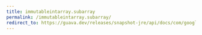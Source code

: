 ```yaml
---
title: immutableintarray.subarray
permalink: /immutableintarray.subarray/
redirect_to: https://guava.dev/releases/snapshot-jre/api/docs/com/google/common/primitives/ImmutableIntArray.html#subArray-int-int-
---
```

